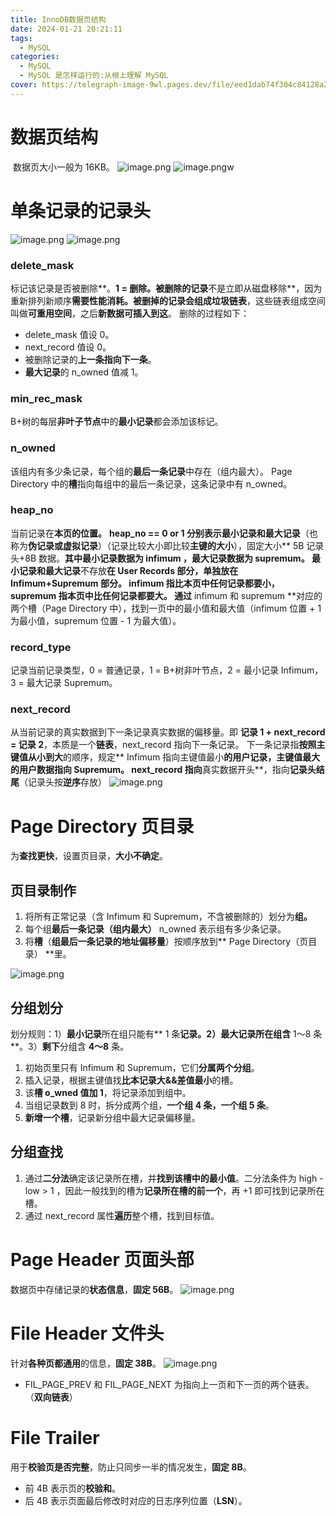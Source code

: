```yaml
---
title: InnoDB数据页结构
date: 2024-01-21 20:21:11
tags: 
  - MySQL
categories: 
  - MySQL
  - MySQL 是怎样运行的:从根上理解 MySQL
cover: https://telegraph-image-9wl.pages.dev/file/eed1dab74f304c84128a2.png
---
```


# 数据页结构

​	数据页大小一般为 16KB。
![image.png](https://cdn.nlark.com/yuque/0/2023/png/21645180/1700102144698-9e521ae2-6223-4468-8da7-8b5e3f1f78fe.png#averageHue=%23d19e41&clientId=ue4f6f3bf-827e-4&from=paste&height=313&id=ua85ac9a2&originHeight=783&originWidth=750&originalType=binary&ratio=2&rotation=0&showTitle=false&size=155926&status=done&style=none&taskId=u247d4e71-80b0-4d18-9eb3-0f669c7bd95&title=&width=300)
![image.png](https://cdn.nlark.com/yuque/0/2023/png/21645180/1700102221586-ae8ddd99-7c69-422f-8d8b-1086284b4335.png#averageHue=%23e7e1d9&clientId=ue4f6f3bf-827e-4&from=paste&height=300&id=u870f67bf&originHeight=351&originWidth=819&originalType=binary&ratio=2&rotation=0&showTitle=false&size=169389&status=done&style=none&taskId=uafdc73c5-0a02-4efe-9935-ef6e3c922ce&title=&width=700)w

# 单条记录的记录头
![image.png](https://cdn.nlark.com/yuque/0/2023/png/21645180/1700102317982-874c714b-7f6f-451b-b915-6fbc5a4d90d2.png#averageHue=%23fbf7f4&clientId=ue4f6f3bf-827e-4&from=paste&height=311&id=u58e923b7&originHeight=466&originWidth=1049&originalType=binary&ratio=2&rotation=0&showTitle=false&size=82907&status=done&style=none&taskId=ucc852ef6-cc44-4fbf-a9aa-5841b577b3b&title=&width=700)
![image.png](https://cdn.nlark.com/yuque/0/2023/png/21645180/1700102345795-f9ff820b-0b94-485e-83f5-aaf53484d64a.png#averageHue=%23f9f9f8&clientId=ue4f6f3bf-827e-4&from=paste&height=275&id=u11bfcf24&originHeight=442&originWidth=1126&originalType=binary&ratio=2&rotation=0&showTitle=false&size=101276&status=done&style=none&taskId=u9b29b8f0-bb7a-4c43-815e-291fd67c309&title=&width=700)
### delete_mask
标记该记录是否被删除**。**1 = 删除。被删除的记录**不是立即从磁盘移除**，因为重新排列新顺序**需要性能消耗。**被删掉的记录会组成**垃圾链表**，这些链表组成空间叫做**可重用空间**，之后**新数据可插入到这**。
删除的过程如下：

- delete_mask 值设 0。
- next_record 值设 0。
- 被删除记录的**上一条指向下一条**。
- **最大记录**的 n_owned 值减 1。
### min_rec_mask
B+树的每层**非叶子节点**中的**最小记录**都会添加该标记。
### n_owned
该组内有多少条记录，每个组的**最后一条记录**中存在（组内最大）。
Page Directory 中的**槽**指向每组中的最后一条记录，这条记录中有 n_owned。
### heap_no
当前记录在**本页的位置。**
**heap_no == 0 or 1 **分别表示**最小记录和最大记录**（也称为**伪记录或虚拟记录**）（记录比较大小即比较**主键的大小**），固定大小** 5B 记录头+8B 数据。**其中最小记录数据为 **infimum** ，最大记录数据为 **supremum**。
最小记录和最大记录**不存放**在 User Records 部分，**单独放在** Infimum+Supremum 部分。
infimum 指比本页中任何记录都要小，supremum 指本页中比任何记录都要大。
通过** infimum 和 supremum **对应的两个槽（Page Directory 中），找到一页中的最小值和最大值（infimum 位置 + 1 为最小值，supremum 位置 - 1 为最大值）。
### record_type
记录当前记录类型，0 = 普通记录，1 = B+树非叶节点，2 = 最小记录 Infimum，3 = 最大记录 Supremum。
### next_record
从当前记录的真实数据到下一条记录真实数据的偏移量。即 **记录 1 + next_record = 记录 2**，本质是一个**链表**，next_record 指向下一条记录。
下一条记录指**按照主键值从小到大**的顺序，规定** Infimum 指向主键值最小**的用户记录，**主键值最大的用户数据指向 Supremum**。
next_record 指向**真实数据开头**，指向**记录头结尾**（记录头按**逆序**存放）
![image.png](https://cdn.nlark.com/yuque/0/2023/png/21645180/1700103768843-fc6c3973-41f4-47f3-ae4b-3d47e60b2621.png#averageHue=%23f3e0cc&clientId=ue4f6f3bf-827e-4&from=paste&height=350&id=u2eaa8a44&originHeight=487&originWidth=975&originalType=binary&ratio=2&rotation=0&showTitle=false&size=253063&status=done&style=none&taskId=ufb774ede-efbe-42fd-a4b0-f8a3a96de9d&title=&width=700)

# Page Directory 页目录 
为**查找更快**，设置页目录，**大小不确定**。
## 页目录制作

1.  将所有正常记录（含 Infimum 和 Supremum，不含被删除的）划分为**组。**
2.  每个组**最后一条记录（组内最大）** n_owned 表示组有多少条记录。
3.  将**槽**（**组最后一条记录的地址偏移量**）按顺序放到** Page Directory（页目录） **里。

![image.png](https://cdn.nlark.com/yuque/0/2023/png/21645180/1700104471100-86143d88-e072-4282-8c57-6cb57163c2b6.png#averageHue=%23f8f1ea&clientId=ue4f6f3bf-827e-4&from=paste&height=382&id=ud59dea2a&originHeight=870&originWidth=1596&originalType=binary&ratio=2&rotation=0&showTitle=false&size=235355&status=done&style=none&taskId=u7abb2a50-5076-4634-bbb8-311fb60762e&title=&width=700)
## 分组划分
划分规则：1）**最小记录**所在组只能有** 1 条**记录。2）**最大记录**所在组含** 1～8 条**。3）**剩下**分组含 **4～8** 条。

1. 初始页里只有 Infimum 和 Supremum，它们**分属两个分组**。
2. 插入记录，根据主键值找**比本记录大&&差值最小**的槽。
3. 该**槽 o_wned 值加 1**，将记录添加到组中。
4. 当组记录数到 8 时，拆分成两个组，**一个组 4 条，一个组 5 条**。
5. **新增一个槽**，记录新分组中最大记录偏移量。
## 分组查找

1. 通过**二分法**确定该记录所在槽，并**找到该槽中的最小值**。二分法条件为 high - low > 1 ，因此一般找到的槽为**记录所在槽的前一个**，再 +1 即可找到记录所在槽。
2. 通过 next_record 属性**遍历**整个槽，找到目标值。
# Page Header 页面头部
数据页中存储记录的**状态信息**，**固定 56B**。
![image.png](https://cdn.nlark.com/yuque/0/2023/png/21645180/1700116283402-da81e487-71ae-4f2b-bf42-0ec397d0f1ea.png#averageHue=%23f7f6f5&clientId=ue4f6f3bf-827e-4&from=paste&height=456&id=u98789a28&originHeight=830&originWidth=1273&originalType=binary&ratio=2&rotation=0&showTitle=false&size=286873&status=done&style=none&taskId=u5ab341da-c74f-435a-8da0-0e0e65edeb2&title=&width=700)

# File Header 文件头
针对**各种页都通用**的信息，**固定 38B**。
![image.png](https://cdn.nlark.com/yuque/0/2023/png/21645180/1700116380750-113b6a77-0b8b-4653-8124-337776fc627c.png#averageHue=%23ede9e4&clientId=ue4f6f3bf-827e-4&from=paste&height=303&id=u2f484d54&originHeight=534&originWidth=1234&originalType=binary&ratio=2&rotation=0&showTitle=false&size=272149&status=done&style=none&taskId=ue6837071-eadd-453e-b46c-8a8cad77fba&title=&width=700)

- FIL_PAGE_PREV 和 FIL_PAGE_NEXT 为指向上一页和下一页的两个链表。（**双向链表**）
# File Trailer
用于**校验页是否完整**，防止只同步一半的情况发生，**固定 8B**。

- 前 4B 表示页的**校验和**。
- 后 4B 表示页面最后修改时对应的日志序列位置（**LSN**）。






